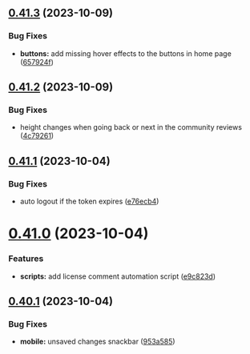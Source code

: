 ## [0.41.3](https://github.com/onesoft-sudo/sudobot-dashboard/compare/v0.41.2...v0.41.3) (2023-10-09)


### Bug Fixes

* **buttons:** add missing hover effects to the buttons in home page ([657924f](https://github.com/onesoft-sudo/sudobot-dashboard/commit/657924f2e98a079465d3cc9a2d9c6ab3eff85d96))



## [0.41.2](https://github.com/onesoft-sudo/sudobot-dashboard/compare/v0.41.1...v0.41.2) (2023-10-09)


### Bug Fixes

* height changes when going back or next in the community reviews ([4c79261](https://github.com/onesoft-sudo/sudobot-dashboard/commit/4c79261ee20adedc0eb44574cb4835b66dede705))



## [0.41.1](https://github.com/onesoft-sudo/sudobot-dashboard/compare/v0.41.0...v0.41.1) (2023-10-04)


### Bug Fixes

* auto logout if the token expires ([e76ecb4](https://github.com/onesoft-sudo/sudobot-dashboard/commit/e76ecb464fbec7739b236335f02b19c7410d91a8))



# [0.41.0](https://github.com/onesoft-sudo/sudobot-dashboard/compare/v0.40.1...v0.41.0) (2023-10-04)


### Features

* **scripts:** add license comment automation script ([e9c823d](https://github.com/onesoft-sudo/sudobot-dashboard/commit/e9c823dcd03295fee4156d75ffaaa5aae16762e6))



## [0.40.1](https://github.com/onesoft-sudo/sudobot-dashboard/compare/v0.40.0...v0.40.1) (2023-10-04)


### Bug Fixes

* **mobile:** unsaved changes snackbar ([953a585](https://github.com/onesoft-sudo/sudobot-dashboard/commit/953a5853f9e0d60ac9c55619c40112c4b0aca50c))



